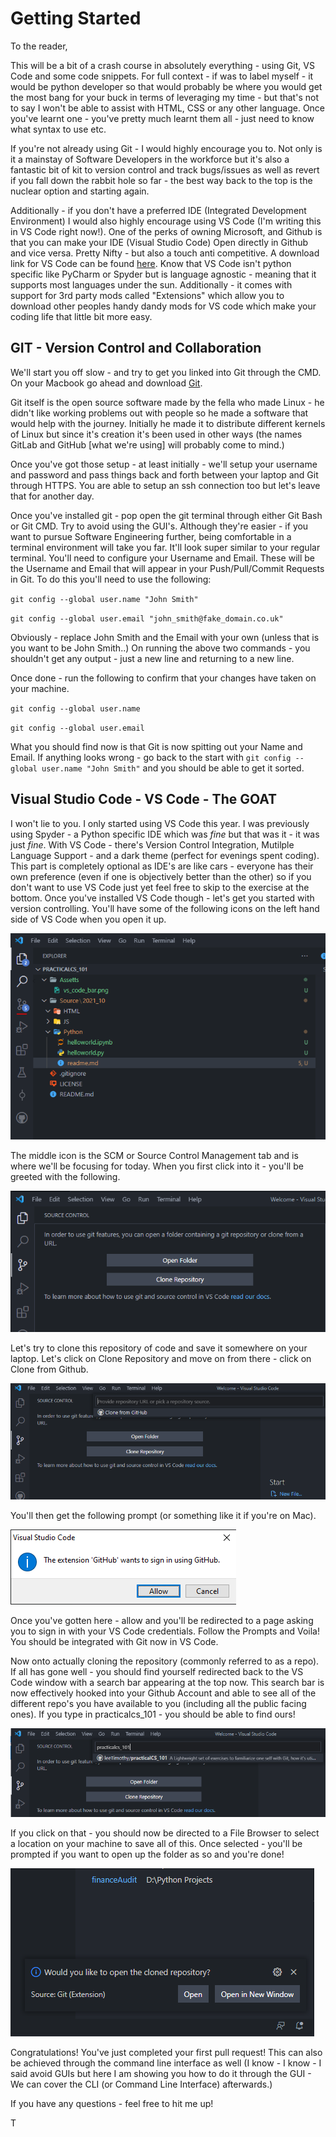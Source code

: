 # Getting Started

To the reader,

This will be a bit of a crash course in absolutely everything - using Git, VS Code and some code snippets. For full context - if was to label myself - it would be python developer so that would probably be where you would get the most bang for your buck in terms of leveraging my time - but that's not to say I won't be able to assist with HTML, CSS or any other language. Once you've learnt one - you've pretty much learnt them all - just need to know what syntax to use etc.

If you're not already using Git - I would highly encourage you to. Not only is it a mainstay of Software Developers in the workforce but it's also a fantastic bit of kit to version control and track bugs/issues as well as revert if you fall down the rabbit hole so far - the best way back to the top is the nuclear option and starting again.

Additionally - if you don't have a preferred IDE (Integrated Development Environment) I would also highly encourage using VS Code (I'm writing this in VS Code right now!). One of the perks of owning Microsoft, and Github is that you can make your IDE (Visual Studio Code) Open directly in Github and vice versa. Pretty Nifty - but also a touch anti competitive. A download link for VS Code can be found [here](https://code.visualstudio.com/). Know that VS Code isn't python specific like PyCharm or Spyder but is language agnostic - meaning that it supports most languages under the sun. Additionally - it comes with support for 3rd party mods called "Extensions" which allow you to download other peoples handy dandy mods for VS code which make your coding life that little bit more easy.

## GIT - Version Control and Collaboration

We'll start you off slow - and try to get you linked into Git through the CMD.
On your Macbook go ahead and download [Git](https://git-scm.com/).

Git itself is the open source software made by the fella who made Linux - he didn't like working problems out with people so he made a software that would help with the journey. Initially he made it to distribute different kernels of Linux but since it's creation it's been used in other ways (the names GitLab and GitHub [what we're using] will probably come to mind.)

Once you've got those setup - at least initially - we'll setup your username and password and pass things back and forth between your laptop and Git through HTTPS. You are able to setup an ssh connection too but let's leave that for another day.

Once you've installed git - pop open the git terminal through either Git Bash or Git CMD. Try to avoid using the GUI's. Although they're easier - if you want to pursue Software Engineering further, being comfortable in a terminal environment will take you far. It'll look super similar to your regular terminal. You'll need to configure your Username and Email. These will be the Username and Email that will appear in your Push/Pull/Commit Requests in Git. To do this you'll need to use the following:

`git config --global user.name "John Smith"`

`git config --global user.email "john_smith@fake_domain.co.uk"`

Obviously - replace John Smith and the Email with your own (unless that is you want to be John Smith..) On running the above two commands - you shouldn't get any output - just a new line and returning to a new line.

Once done - run the following to confirm that your changes have taken on your machine.

`git config --global user.name`

`git config --global user.email`

What you should find now is that Git is now spitting out your Name and Email. If anything looks wrong - go back to the start with `git config --global user.name "John Smith"` and you should be able to get it sorted.

## Visual Studio Code - VS Code - The GOAT

I won't lie to you. I only started using VS Code this year. I was previously using Spyder - a Python specific IDE which was _fine_ but that was it - it was just _fine_. With VS Code - there's Version Control Integration, Mutilple Language Support - and a dark theme (perfect for evenings spent coding). This part is completely optional as IDE's are like cars - everyone has their own preference (even if one is objectively better than the other) so if you don't want to use VS Code just yet feel free to skip to the exercise at the bottom. Once you've installed VS Code though - let's get you started with version controlling. You'll have some of the following icons on the left hand side of VS Code when you open it up.

![The VS Code Sidebar](/source/2021/assets/vs_code_bar.png?raw=true)

The middle icon is the SCM or Source Control Management tab and is where we'll be focusing for today. When you first click into it - you'll be greeted with the following.

![SCM Menu](/source/2021/assets/scm.png?raw=true)

Let's try to clone this repository of code and save it somewhere on your laptop. Let's click on Clone Repository and move on from there - click on Clone from Github.

![Clone](/source/2021/assets/clone.png?raw=true)

You'll then get the following prompt (or something like it if you're on Mac).

![Prompt](/source/2021/assets/prompt.png?raw=true)

Once you've gotten here - allow and you'll be redirected to a page asking you to sign in with your VS Code credentials. Follow the Prompts and Voila! You should be integrated with Git now in VS Code.

Now onto actually cloning the repository (commonly referred to as a repo). If all has gone well - you should find yourself redirected back to the VS Code window with a search bar appearing at the top now. This search bar is now effectively hooked into your Github Account and able to see all of the different repo's you have available to you (including all the public facing ones). If you type in practicalcs_101 - you should be able to find ours!

![Prompt](/source/2021/assets/practicalcs_101.png?raw=true)

If you click on that - you should now be directed to a File Browser to select a location on your machine to save all of this. Once selected - you'll be prompted if you want to open up the folder as so and you're done!

![Prompt](/source/2021/assets/confirm.png?raw=true)

Congratulations! You've just completed your first pull request! This can also be achieved through the command line interface as well (I know - I know - I said avoid GUIs but here I am showing you how to do it through the GUI - We can cover the CLI (or Command Line Interface) afterwards.)

If you have any questions - feel free to hit me up!

T
